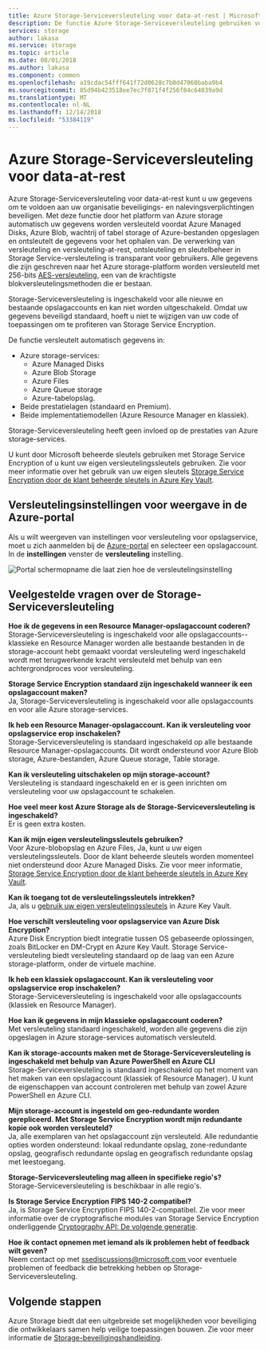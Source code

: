 ```yaml
---
title: Azure Storage-Serviceversleuteling voor data-at-rest | Microsoft Docs
description: De functie Azure Storage-Serviceversleuteling gebruiken voor het versleutelen van Azure Managed Disks, Azure Blob-opslag, Azure Files, Azure Queue storage en Azure-tabelopslag aan de servicezijde bij het opslaan van de gegevens en bij het ophalen van de gegevens ontsleutelen.
services: storage
author: lakasa
ms.service: storage
ms.topic: article
ms.date: 08/01/2018
ms.author: lakasa
ms.component: common
ms.openlocfilehash: a19cdac54fff641f72d0628c7b0d47060baba9b4
ms.sourcegitcommit: 85d94b423518ee7ec7f071f4f256f84c64039a9d
ms.translationtype: MT
ms.contentlocale: nl-NL
ms.lasthandoff: 12/14/2018
ms.locfileid: "53384119"
---
```

# <a name="azure-storage-service-encryption-for-data-at-rest"></a>Azure Storage-Serviceversleuteling voor data-at-rest
Azure Storage-Serviceversleuteling voor data-at-rest kunt u uw gegevens om te voldoen aan uw organisatie beveiligings- en nalevingsverplichtingen beveiligen. Met deze functie door het platform van Azure storage automatisch uw gegevens worden versleuteld voordat Azure Managed Disks, Azure Blob, wachtrij of tabel storage of Azure-bestanden opgeslagen en ontsleutelt de gegevens voor het ophalen van. De verwerking van versleuteling en versleuteling-at-rest, ontsleuteling en sleutelbeheer in Storage Service-versleuteling is transparant voor gebruikers. Alle gegevens die zijn geschreven naar het Azure storage-platform worden versleuteld met 256-bits [AES-versleuteling](https://en.wikipedia.org/wiki/Advanced_Encryption_Standard), een van de krachtigste blokversleutelingsmethoden die er bestaan.

Storage-Serviceversleuteling is ingeschakeld voor alle nieuwe en bestaande opslagaccounts en kan niet worden uitgeschakeld. Omdat uw gegevens beveiligd standaard, hoeft u niet te wijzigen van uw code of toepassingen om te profiteren van Storage Service Encryption.

De functie versleutelt automatisch gegevens in:

- Azure storage-services:
    - Azure Managed Disks
    - Azure Blob Storage
    - Azure Files
    - Azure Queue storage
    - Azure-tabelopslag.  
- Beide prestatielagen (standaard en Premium).
- Beide implementatiemodellen (Azure Resource Manager en klassiek).

Storage-Serviceversleuteling heeft geen invloed op de prestaties van Azure storage-services.

U kunt door Microsoft beheerde sleutels gebruiken met Storage Service Encryption of u kunt uw eigen versleutelingssleutels gebruiken. Zie voor meer informatie over het gebruik van uw eigen sleutels [Storage Service Encryption door de klant beheerde sleutels in Azure Key Vault](storage-service-encryption-customer-managed-keys.md).

## <a name="view-encryption-settings-in-the-azure-portal"></a>Versleutelingsinstellingen voor weergave in de Azure-portal
Als u wilt weergeven van instellingen voor versleuteling voor opslagservice, moet u zich aanmelden bij de [Azure-portal](https://portal.azure.com) en selecteer een opslagaccount. In de **instellingen** venster de **versleuteling** instelling.

![Portal schermopname die laat zien hoe de versleutelingsinstelling](./media/storage-service-encryption/image1.png)

## <a name="faq-for-storage-service-encryption"></a>Veelgestelde vragen over de Storage-Serviceversleuteling
**Hoe ik de gegevens in een Resource Manager-opslagaccount coderen?**  
Storage-Serviceversleuteling is ingeschakeld voor alle opslagaccounts--klassieke en Resource Manager worden alle bestaande bestanden in de storage-account hebt gemaakt voordat versleuteling werd ingeschakeld wordt met terugwerkende kracht versleuteld met behulp van een achtergrondproces voor versleuteling.

**Storage Service Encryption standaard zijn ingeschakeld wanneer ik een opslagaccount maken?**  
Ja, Storage-Serviceversleuteling is ingeschakeld voor alle opslagaccounts en voor alle Azure storage-services.

**Ik heb een Resource Manager-opslagaccount. Kan ik versleuteling voor opslagservice erop inschakelen?**  
Storage-Serviceversleuteling is standaard ingeschakeld op alle bestaande Resource Manager-opslagaccounts. Dit wordt ondersteund voor Azure Blob storage, Azure-bestanden, Azure Queue storage, Table storage. 

**Kan ik versleuteling uitschakelen op mijn storage-account?**  
Versleuteling is standaard ingeschakeld en er is geen inrichten om versleuteling voor uw opslagaccount te schakelen. 

**Hoe veel meer kost Azure Storage als de Storage-Serviceversleuteling is ingeschakeld?**  
Er is geen extra kosten.

**Kan ik mijn eigen versleutelingssleutels gebruiken?**  
Voor Azure-blobopslag en Azure Files, Ja, kunt u uw eigen versleutelingssleutels. Door de klant beheerde sleutels worden momenteel niet ondersteund door Azure Managed Disks. Zie voor meer informatie, [Storage Service Encryption door de klant beheerde sleutels in Azure Key Vault](storage-service-encryption-customer-managed-keys.md).

**Kan ik toegang tot de versleutelingssleutels intrekken?**  
Ja, als u [gebruik uw eigen versleutelingssleutels](storage-service-encryption-customer-managed-keys.md) in Azure Key Vault.

**Hoe verschilt versleuteling voor opslagservice van Azure Disk Encryption?**  
Azure Disk Encryption biedt integratie tussen OS gebaseerde oplossingen, zoals BitLocker en DM-Crypt en Azure Key Vault. Storage Service-versleuteling biedt versleuteling standaard op de laag van een Azure storage-platform, onder de virtuele machine.

**Ik heb een klassiek opslagaccount. Kan ik versleuteling voor opslagservice erop inschakelen?**  
Storage-Serviceversleuteling is ingeschakeld voor alle opslagaccounts (klassiek en Resource Manager).

**Hoe kan ik gegevens in mijn klassieke opslagaccount coderen?**  
Met versleuteling standaard ingeschakeld, worden alle gegevens die zijn opgeslagen in Azure storage-services automatisch versleuteld. 

**Kan ik storage-accounts maken met de Storage-Serviceversleuteling is ingeschakeld met behulp van Azure PowerShell en Azure CLI**  
Storage-Serviceversleuteling is standaard ingeschakeld op het moment van het maken van een opslagaccount (klassiek of Resource Manager). U kunt de eigenschappen van account controleren met behulp van zowel Azure PowerShell en Azure CLI.

**Mijn storage-account is ingesteld om geo-redundante worden gerepliceerd. Met Storage Service Encryption wordt mijn redundante kopie ook worden versleuteld?**  
Ja, alle exemplaren van het opslagaccount zijn versleuteld. Alle redundantie opties worden ondersteund: lokaal redundante opslag, zone-redundante opslag, geografisch redundante opslag en geografisch redundante opslag met leestoegang.

**Storage-Serviceversleuteling mag alleen in specifieke regio's?**  
Storage-Serviceversleuteling is beschikbaar in alle regio's.

**Is Storage Service Encryption FIPS 140-2 compatibel?**  
Ja, is Storage Service Encryption FIPS 140-2-compatibel. Zie voor meer informatie over de cryptografische modules van Storage Service Encryption onderliggende [Cryptography API: De volgende generatie](https://docs.microsoft.com/windows/desktop/seccng/cng-portal).

**Hoe ik contact opnemen met iemand als ik problemen hebt of feedback wilt geven?**  
Neem contact op met [ ssediscussions@microsoft.com ](mailto:ssediscussions@microsoft.com) voor eventuele problemen of feedback die betrekking hebben op Storage-Serviceversleuteling.

## <a name="next-steps"></a>Volgende stappen
Azure Storage biedt dat een uitgebreide set mogelijkheden voor beveiliging die ontwikkelaars samen help veilige toepassingen bouwen. Zie voor meer informatie de [Storage-beveiligingshandleiding](../storage-security-guide.md).
